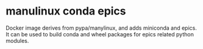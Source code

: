 manulinux conda epics
=====================

Docker image derives from pypa/manylinux, and adds miniconda and epics.
It can be used to build conda and wheel packages for epics related python modules.
